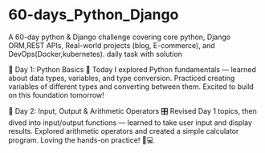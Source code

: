 # 60-days_Python_Django
A 60-day python &amp; Django challenge covering core python, Django ORM,REST APIs, Real-world projects (blog, E-commerce), and DevOps(Docker,kubernetes). daily task with solution 

📅 Day 1: Python Basics 🚀
Today I explored Python fundamentals — learned about data types, variables, and type conversion. Practiced creating variables of different types and converting between them. 
Excited to build on this foundation tomorrow! 

📅 Day 2: Input, Output & Arithmetic Operators 🎛️
Revised Day 1 topics, then dived into input/output functions — learned to take user input and display results. Explored arithmetic operators and created a simple calculator program.
Loving the hands-on practice! 🐍💻
